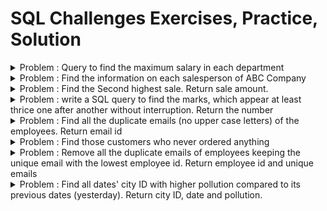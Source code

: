 # SQL Challenges Exercises, Practice, Solution


<details>

<summary>
  Problem :  Query to find the maximum salary in each department 
</summary>

Create table

```sql
CREATE TABLE employees (
    id INT PRIMARY KEY,
    name VARCHAR(100),
    dept VARCHAR(100),
    salary DECIMAL(10, 2)
);

-- Insert sample data
INSERT INTO employees (id, name, dept, salary) VALUES
(1, 'Alice', 'HR', 5000),
(2, 'Bob', 'HR', 6000),
(3, 'Charlie', 'IT', 7000),
(4, 'David', 'IT', 7500),
(5, 'Eva', 'Finance', 8000),
(6, 'Frank', 'Finance', 7500);

```

Solution 1:Using Aggregation Function

```sql
SELECT name, dept, salary
FROM Employees
WHERE (dept, salary) IN
    (
        SELECT dept, MAX(salary) AS salary
        FROM Employees
        GROUP BY dept
    );

```

Solution 2:Using Aggregation Function Wiht Join

```sql
SELECT e.name, e.dept, e.salary
FROM employees e
JOIN (
    SELECT dept, MAX(salary) AS max_salary
    FROM employees
    GROUP BY dept
) d ON e.dept = d.dept AND e.salary = d.max_salary;

```

Solution 3: Using Window Function

```sql
WITH table1 AS (
    SELECT
        id,
        name,
        dept,
        salary,
        MAX(salary) OVER (PARTITION BY dept ORDER BY salary DESC) AS MaxSalary,
        RANK() OVER (PARTITION BY dept ORDER BY salary DESC) AS rankNumber,
        ROW_NUMBER() OVER (PARTITION BY dept ORDER BY salary DESC) AS rowNumber,
        DENSE_RANK() OVER (PARTITION BY dept ORDER BY salary DESC) AS denseRank
    FROM employees
)
SELECT id, name, dept, salary
FROM table1
WHERE rowNumber = 1;

```

</details>



<details>

<summary> Problem : Find the information on each salesperson of ABC Company</summary>

### Input Tables

#### Table: salespersons
```sql
CREATE TABLE salespersons (
    salesperson_id INT PRIMARY KEY,
    first_name VARCHAR(50),
    last_name VARCHAR(50)
);

INSERT INTO salespersons (salesperson_id, first_name, last_name) VALUES
(1, 'Green', 'Wright'),
(2, 'Jones', 'Collins'),
(3, 'Bryant', 'Davis');
```

#### Table: address
```sql
CREATE TABLE address (
    address_id INT PRIMARY KEY,
    salesperson_id INT,
    city VARCHAR(50),
    state VARCHAR(50),
    country VARCHAR(50),
    FOREIGN KEY (salesperson_id) REFERENCES salespersons(salesperson_id)
);

INSERT INTO address (address_id, salesperson_id, city, state, country) VALUES
(1, 2, 'Los Angeles', 'California', 'USA'),
(2, 3, 'Denver', 'Colorado', 'USA'),
(3, 1, 'Atlanta', 'Georgia', 'USA');
```

### SQL Query
```sql
SELECT
    s.first_name,
    s.last_name,
    a.city,
    a.state,
    a.country
FROM
    salespersons s
LEFT JOIN
    address a
ON
    s.salesperson_id = a.salesperson_id;
```

### Output
```markdown
+------------+-----------+-------------+------------+
| first_name | last_name | city        | state      |
+------------+-----------+-------------+------------+
| Green      | Wright    | Atlanta     | Georgia    |
| Jones      | Collins   | Los Angeles | California |
| Bryant     | Davis     | Denver      | Colorado   |
+------------+-----------+-------------+------------+
```

</details>


<details>
<summary>Problem : Find the Second highest sale. Return sale amount.</summary>

### Create table and Insert data
```sql
CREATE TABLE If Not Exists salemast(sale_id int, employee_id int, sale_date date, sale_amt int);
TRUNCATE TABLE salemast;
INSERT INTO salemast (sale_id, employee_id, sale_date, sale_amt) VALUES ('1', '1000', '2012-03-08', 4500);
INSERT INTO salemast (sale_id, employee_id, sale_date, sale_amt) VALUES ('2', '1001', '2012-03-09', 5500);
INSERT INTO salemast (sale_id, employee_id, sale_date, sale_amt) VALUES ('3', '1003', '2012-04-10', 3500); 
INSERT INTO salemast (sale_id, employee_id, sale_date, sale_amt) VALUES ('3', '1003', '2012-04-10', 5500); 

SELECT  * FROM salemast;

```

### view table
```
+---------+-------------+------------+----------+
| sale_id | employee_id | sale_date  | sale_amt |
+---------+-------------+------------+----------+
|       1 |        1000 | 2012-03-08 |     4500 |
|       2 |        1001 | 2012-03-09 |     5500 |
|       3 |        1003 | 2012-04-10 |     3500 |
|       3 |        1003 | 2012-04-10 |     5500 |
+---------+-------------+------------+----------+
```

### SQL Query

```sql 

SELECT 
  sale_amt AS SecondHighestSale
FROM 
  salemast
ORDER BY 
  sale_amt DESC
LIMIT 1 OFFSET 1;


SELECT 
  MAX(sale_amt) AS SecondHighestSale
FROM 
  salemast
WHERE 
  sale_amt < 
  (SELECT 
     MAX(sale_amt) 
   FROM 
     salemast);

SELECT 
  MAX(sale_amt) AS SecondHighestSale
FROM 
  (SELECT DISTINCT sale_amt 
   FROM salemast 
   ORDER BY sale_amt DESC 
   LIMIT 2 OFFSET 1) AS sale;
```
### Output
```
+-------------------+
| SecondHighestSale |
+-------------------+
|              5500 |
+-------------------+
+-------------------+
| SecondHighestSale |
+-------------------+
|              4500 |
+-------------------+
+-------------------+
| SecondHighestSale |
+-------------------+
|              4500 |
+-------------------+
```

</details>

<details>
<summary>  Problem : write a SQL query to find the marks, which appear at least thrice one after another without interruption. Return the number
</summary>

```sql
CREATE TABLE IF NOT EXISTS logs (student_id int, marks int);
TRUNCATE TABLE logs;
INSERT INTO logs (student_id, marks) VALUES ('101', '83');
INSERT INTO logs (student_id, marks) VALUES ('102', '79');
INSERT INTO logs (student_id, marks) VALUES ('103', '83');
INSERT INTO logs (student_id, marks) VALUES ('104', '83');
INSERT INTO logs (student_id, marks) VALUES ('105', '83');
INSERT INTO logs (student_id, marks) VALUES ('106', '79');
INSERT INTO logs (student_id, marks) VALUES ('107', '79');
INSERT INTO logs (student_id, marks) VALUES ('108', '83');
select * from logs;

```
 Show Table
 ```
 +------------+-------+
| student_id | marks |
+------------+-------+
|        101 |    83 |
|        102 |    79 |
|        103 |    83 |
|        104 |    83 |
|        105 |    83 |
|        106 |    79 |
|        107 |    79 |
|        108 |    83 |
+------------+-------+
 ```

### SQL Query

```sql
SELECT DISTINCT l1.marks AS ConsecutiveNums
FROM 
  logs l1
JOIN 
  logs l2 
  ON l1.marks = l2.marks 
  AND l1.student_id = l2.student_id - 1
JOIN 
  logs l3 
  ON l1.marks = l3.marks 
  AND l1.student_id = l3.student_id - 2;
```


### Output
```
+-----------------+
| ConsecutiveNums |
+-----------------+
|              83 |
+-----------------+
```
</details>

<details>
<summary>
Problem : Find all the duplicate emails (no upper case letters) of the employees. Return email id
</summary>

 ### Create Table And Insert Data

```sql
CREATE TABLE IF NOT EXISTS employees(employee_id int, employee_name varchar(255), email_id varchar(255));
TRUNCATE TABLE employees;
INSERT INTO employees (employee_id,employee_name, email_id) VALUES ('101','Liam Alton', 'li.al@abc.com');
INSERT INTO employees (employee_id,employee_name, email_id) VALUES ('102','Josh Day', 'jo.da@abc.com');
INSERT INTO employees (employee_id,employee_name, email_id) VALUES ('103','Sean Mann', 'se.ma@abc.com');	
INSERT INTO employees (employee_id,employee_name, email_id) VALUES ('104','Evan Blake', 'ev.bl@abc.com');
INSERT INTO employees (employee_id,employee_name, email_id) VALUES ('105','Toby Scott', 'jo.da@abc.com');
SELECT * FROM employees;

```

### Show Table

```
+-------------+---------------+---------------+
| employee_id | employee_name | email_id      |
+-------------+---------------+---------------+
|         101 | Liam Alton    | li.al@abc.com |
|         102 | Josh Day      | jo.da@abc.com |
|         103 | Sean Mann     | se.ma@abc.com |
|         104 | Evan Blake    | ev.bl@abc.com |
|         105 | Toby Scott    | jo.da@abc.com |
+-------------+---------------+---------------+
```
### Solution

```sql
-- solve 1
SELECT 
  email_id , 
  count(email_id) as CountEmail 
FROM 
  employees 
group by 
  email_id
having
count(email_id)>1;

-- solve 2
SELECT 
  email_id
FROM 
  (
    SELECT email_id , count(email_id) as CountEmail FROM employees group by email_id
  ) AS subquery
where
  CountEmail>1;

-- solve 3
SELECT DISTINCT p1.email_id
FROM employees p1, employees p2
WHERE p1.email_id = p2.email_id AND p1.employee_id != p2.employee_id;


```

### Output

```
+---------------+
| email_id      |
+---------------+
| jo.da@abc.com |
+---------------+
```

</details>

 <!-- problem : Find those customers who never ordered anything -->
<details>
<summary>
Problem : Find those customers who never ordered anything
</summary>

 ### Create Table And Insert Data

```sql
CREATE TABLE IF NOT EXISTS customers (customer_id int, customer_name varchar(255));
TRUNCATE TABLE customers;
INSERT INTO customers (customer_id, customer_name) VALUES ('101', 'Liam');
INSERT INTO customers (customer_id, customer_name) VALUES ('102', 'Josh');
INSERT INTO customers (customer_id, customer_name) VALUES ('103', 'Sean');
INSERT INTO customers (customer_id, customer_name) VALUES ('104', 'Evan');
INSERT INTO customers (customer_id, customer_name) VALUES ('105', 'Toby');	
CREATE TABLE IF NOT EXISTS orders (order_id int, customer_id int, order_date Date, order_amount int);
TRUNCATE TABLE orders;
INSERT INTO orders (order_id, customer_id,order_date,order_amount) VALUES ('401', '103','2012-03-08','4500');
INSERT INTO orders (order_id, customer_id,order_date,order_amount) VALUES ('402', '101','2012-09-15','3650');
INSERT INTO orders (order_id, customer_id,order_date,order_amount) VALUES ('403', '102','2012-06-27','4800');
INSERT INTO orders (order_id, customer_id,order_date,order_amount) VALUES ('404', '102','2012-06-27','4800');
SELECT * FROM customers;
SELECT * FROM orders;


```

### Show Table

```
+-------------+---------------+
| customer_id | customer_name |
+-------------+---------------+
|         101 | Liam          |  
|         102 | Josh          |
|         103 | Sean          |
|         104 | Evan          |
|         105 | Toby          |
+-------------+---------------+

+----------+-------------+------------+--------------+
| order_id | customer_id | order_date | order_amount |
+----------+-------------+------------+--------------+
|      401 |         103 | 2012-03-08 |         4500 |
|      402 |         101 | 2012-09-15 |         3650 |
|      403 |         102 | 2012-06-27 |         4800 |
|      404 |         102 | 2012-06-27 |         4800 |
+----------+-------------+------------+--------------+
```
### Solution

```sql
-- solve 1
SELECT
  c.customer_id,
  c.customer_name
FROM 
  customers c 
LEFT JOIN 
  orders o ON c.customer_id = o.customer_id 
WHERE 
  o.customer_id IS NULL;

-- solve 2

SELECT 
  customer_id,
  customer_name
FROM 
  customers
WHERE (customer_id) not IN 
  (
    SELECT customer_id from orders
  );
  
  --solve 3

SELECT
  customer_id,
  customer_name 
FROM customers WHERE 0 = 
(
SELECT COUNT(*) FROM orders 
WHERE customers.customer_id = orders.customer_id
);


```

### Output

```
+-------------+---------------+
| customer_id | customer_name |
+-------------+---------------+
|         104 | Evan          |
|         105 | Toby          |
+-------------+---------------+
```

</details>

<!-- Problem: SQL query to remove all the duplicate emails of employees keeping the unique email with the lowest employee id. Return employee id and unique emails -->

<details>
<summary>
Problem : Remove all the duplicate emails of employees keeping the unique email with the lowest employee id. Return employee id and unique emails
</summary>

 ### Create Table And Insert Data

```sql
CREATE TABLE IF NOT EXISTS employees(employee_id int, employee_name varchar(255), email_id varchar(255));
TRUNCATE TABLE employees;
INSERT INTO employees (employee_id,employee_name, email_id) VALUES ('101','Liam Alton', 'li.al@abc.com');
INSERT INTO employees (employee_id,employee_name, email_id) VALUES ('102','Josh Day', 'jo.da@abc.com');
INSERT INTO employees (employee_id,employee_name, email_id) VALUES ('103','Sean Mann', 'se.ma@abc.com');	
INSERT INTO employees (employee_id,employee_name, email_id) VALUES ('104','Evan Blake', 'ev.bl@abc.com');
INSERT INTO employees (employee_id,employee_name, email_id) VALUES ('105','Toby Scott', 'jo.da@abc.com');
SELECT * FROM employees;


```

### Show Table

```
+-------------+---------------+---------------+
| employee_id | employee_name | email_id      |
+-------------+---------------+---------------+
|         101 | Liam Alton    | li.al@abc.com |
|         102 | Josh Day      | jo.da@abc.com |
|         103 | Sean Mann     | se.ma@abc.com |
|         104 | Evan Blake    | ev.bl@abc.com |
|         105 | Toby Scott    | jo.da@abc.com |
+-------------+---------------+---------------+
```
### Solution

```sql

DELETE e1 FROM employees e1,  employees e2
WHERE
    e1.email_id = e2.email_id AND e1.employee_id > e2.employee_id;
    
    
SELECT * FROM employees;

```

### Output

```
+-------------+---------------+---------------+
| employee_id | employee_name | email_id      |
+-------------+---------------+---------------+
|         101 | Liam Alton    | li.al@abc.com |
|         102 | Josh Day      | jo.da@abc.com |
|         103 | Sean Mann     | se.ma@abc.com |
|         104 | Evan Blake    | ev.bl@abc.com |
+-------------+---------------+---------------+
```

</details>

 <!-- Find all dates' city ID with higher pollution compared to its previous dates (yesterday). Return city ID, date and pollution.  -->

<details>
<summary>
Problem :  Find all dates' city ID with higher pollution compared to its previous dates (yesterday). Return city ID, date and pollution.
</summary>

 ### Create Table And Insert Data

```sql
CREATE TABLE IF NOT EXISTS so2_pollution (city_id int, date date, so2_amt int);
TRUNCATE TABLE so2_pollution;
INSERT INTO so2_pollution (city_id, date, so2_amt) VALUES ('701', '2015-10-15', '5');
INSERT INTO so2_pollution (city_id, date, so2_amt) VALUES ('702', '2015-10-16', '7');
INSERT INTO so2_pollution (city_id, date, so2_amt) VALUES ('703', '2015-10-17', '9');
INSERT INTO so2_pollution (city_id, date, so2_amt) VALUES ('704', '2018-10-18', '15');
INSERT INTO so2_pollution (city_id, date, so2_amt) VALUES ('705', '2015-10-19', '14');
SELECT * FROM so2_pollution;

```

### Show Table

```
+---------+------------+---------+
| city_id | date       | so2_amt |
+---------+------------+---------+
|     701 | 2015-10-15 |       5 |
|     702 | 2015-10-16 |       7 |
|     703 | 2015-10-17 |       9 |
|     704 | 2018-10-18 |      15 |
|     705 | 2015-10-19 |      14 |
+---------+------------+---------+
```
### Solution

```sql
-- solve 1
SELECT 
  s1.city_id 
from
  so2_pollution s1 
join  
  so2_pollution s2
on s1.date=ADDDATE(s2.date,1) and s1.so2_amt>s2.so2_amt;

-- solve 2 
SELECT 
  s1.city_id 
from
  so2_pollution s1 
join  
  so2_pollution s2
on DATEDIFF(s1.date,s2.date)=1 and s1.so2_amt>s2.so2_amt;

```

### Output

```
+---------+
| city_id |
+---------+
|     702 |
|     703 |
+---------+
```

</details>
